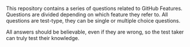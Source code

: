 
This repository contains a series of questions related to GitHub Features. Questions are divided depending on which feature they refer to.
All questions are test-type, they can be single or multiple choice questions.

All answers should be believable, even if they are wrong, so the test taker can truly test their knowledge.
